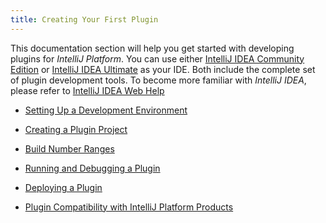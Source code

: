 ```yaml
---
title: Creating Your First Plugin
---
```


This documentation section will help you get started with developing plugins for *IntelliJ Platform*.
You can use either 
[IntelliJ IDEA Community Edition](https://www.jetbrains.com/idea/download/) or 
[IntelliJ IDEA Ultimate](https://www.jetbrains.com/idea/download/) as your IDE.
Both include the complete set of plugin development tools.
To become more familiar with *IntelliJ IDEA*, please refer to 
[IntelliJ IDEA Web Help](https://www.jetbrains.com/idea/help/intellij-idea.html)



* [Setting Up a Development Environment](getting_started/setting_up_environment.md)

* [Creating a Plugin Project](getting_started/creating_plugin_project.md)

* [Build Number Ranges](getting_started/build_number_ranges.md)

* [Running and Debugging a Plugin](getting_started/running_and_debugging_a_plugin.md)

* [Deploying a Plugin](getting_started/deploying_plugin.md)

* [Plugin Compatibility with IntelliJ Platform Products](getting_started/plugin_compatibility.md)
